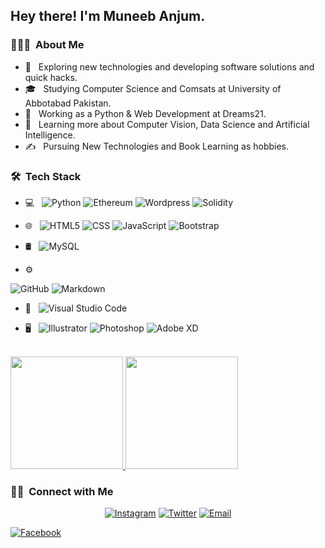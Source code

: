 
<h2> Hey there! I'm Muneeb Anjum.</h2>

<h3> 👨🏻‍💻 &nbsp;About Me </h3>

- 🤔 &nbsp; Exploring new technologies and developing software solutions and quick hacks.
- 🎓 &nbsp; Studying Computer Science and Comsats at University of Abbotabad Pakistan.
- 💼 &nbsp; Working as a Python & Web Development at Dreams21.
- 🌱 &nbsp; Learning more about Computer Vision, Data Science and Artificial Intelligence.
- ✍️ &nbsp; Pursuing New Technologies and Book Learning as hobbies.

<h3> 🛠 &nbsp;Tech Stack</h3>

- 💻 &nbsp;
  ![Python](https://img.shields.io/badge/-Python-333333?style=flat&logo=python)
  ![Ethereum](https://img.shields.io/twitter/url?label=Ethereum&logo=ethereum&style=flat-square&url=https%3A%2F%2Fethereum.org)
  ![Wordpress](https://img.shields.io/twitter/url?label=Wordpress&logo=wordpress&style=flat-square&url=https%3A%2F%2Fwordpress.com)
  ![Solidity](https://img.shields.io/twitter/url?label=Solidity&logo=solidity&style=flat-square&url=https%3A%2F%2Fsoliditylang.org%2F)
<!--   ![R (Statistics)](https://img.shields.io/badge/-R-333333?style=flat&logo=R&logoColor=276DC3) -->
- 🌐 &nbsp;
  ![HTML5](https://img.shields.io/badge/-HTML5-333333?style=flat&logo=HTML5)
  ![CSS](https://img.shields.io/badge/-CSS-333333?style=flat&logo=CSS3&logoColor=1572B6)
  ![JavaScript](https://img.shields.io/badge/-JavaScript-333333?style=flat&logo=javascript)
  ![Bootstrap](https://img.shields.io/badge/-Bootstrap-333333?style=flat&logo=bootstrap&logoColor=563D7C)
<!--   ![Node.js](https://img.shields.io/badge/-Node.js-333333?style=flat&logo=node.js) -->
<!--   ![React](https://img.shields.io/badge/-React-333333?style=flat&logo=react) -->
- 🛢 &nbsp;
  ![MySQL](https://img.shields.io/badge/-MySQL-333333?style=flat&logo=mysql)
<!--   ![MongoDB](https://img.shields.io/badge/-MongoDB-333333?style=flat&logo=mongodb) -->
- ⚙️ &nbsp;
<!--   ![Git](https://img.shields.io/badge/-Git-333333?style=flat&logo=git) -->
  ![GitHub](https://img.shields.io/badge/-GitHub-333333?style=flat&logo=github)
  ![Markdown](https://img.shields.io/badge/-Markdown-333333?style=flat&logo=markdown)
- 🔧 &nbsp;
  ![Visual Studio Code](https://img.shields.io/badge/-Visual%20Studio%20Code-333333?style=flat&logo=visual-studio-code&logoColor=007ACC)
<!--   ![RStudio](https://img.shields.io/badge/-RStudio-333333?style=flat&logo=rstudio) -->
<!--   ![Eclipse](https://img.shields.io/badge/-Eclipse-333333?style=flat&logo=eclipse-ide&logoColor=2C2255) -->
- 🖥 &nbsp;
  ![Illustrator](https://img.shields.io/badge/-Illustrator-333333?style=flat&logo=adobe-illustrator)
  ![Photoshop](https://img.shields.io/badge/-Photoshop-333333?style=flat&logo=adobe-photoshop)
  ![Adobe XD](https://img.shields.io/twitter/url?label=Adobe%20XD&logo=Adobe&style=flat-square&url=https%3A%2F%2Fadobexd.com)
<!--   ![InDesign](https://img.shields.io/badge/-InDesign-333333?style=flat&logo=adobe-indesign) -->

<br/>

<a href="https://github.com/AVS1508">
  <img height="180em" src="https://github-readme-stats.vercel.app/api?username=tmuneebanjum&theme=buefy&show_icons=true" />
  <img height="180em" src="https://github-readme-stats.vercel.app/api/top-langs/?username=tmuneebanjum&theme=buefy&layout=compact" />
</a>

<br/>

<h3> 🤝🏻 &nbsp;Connect with Me </h3>

<p align="center">
<!-- <a href="#"><img alt="Website" src="https://img.shields.io/badge/Website-www.adityavsingh.com-blue?style=flat-square&logo=google-chrome"></a> -->
<!-- <a href="#"><img alt="LinkedIn" src="https://img.shields.io/badge/LinkedIn-Aditya%20Vikram%20Singh-blue?style=flat-square&logo=linkedin"></a> -->
<a href="https://www.instagram.com/tmuneebanjum/"><img alt="Instagram" src="https://img.shields.io/badge/Instagram-tmuneebanjum-blue?style=flat-square&logo=instagram"></a>
<a href="https://www.twitter.com/tmuneebanjum/"><img alt="Twitter" src="https://img.shields.io/twitter/url?label=tmuneebanjum&logo=twitter&style=flat-square&url=https%3A%2F%2Ftwitter.com"></a>
<a href="mailto:tmuneebanjum@gmail.com"><img alt="Email" src="https://img.shields.io/badge/Email-tmuneebanjum-blue?style=flat-square&logo=gmail"></a>
</p>
<a href="https://facebook.com/tmuneebanjum"><img alt="Facebook" src="https://img.shields.io/twitter/url?label=Facebook&logo=facebook&style=social&url=https%3A%2F%2Ffacebook.com"></a>
</p>

<!-- ⭐️ From [AVS1508](https://github.com/AVS1508) -->
